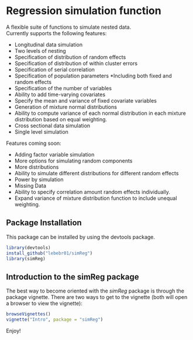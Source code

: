 Regression simulation function
===============================

A flexible suite of functions to simulate nested data.  
Currently supports the following features:
* Longitudinal data simulation
* Two levels of nesting
* Specification of distribution of random effects
* Specification of distribution of within cluster errors
* Specification of serial correlation
* Specification of population parameters
 *Including both fixed and random effects
* Specification of the number of variables
 * Ability to add time-varying covariates
 * Specify the mean and variance of fixed covariate variables
* Generation of mixture normal distributions
 * Ability to compute variance of each normal distribution in each mixture distribution
   based on equal weighting.
* Cross sectional data simulation
* Single level simulation

Features coming soon:
* Adding factor variable simulation
* More options for simulating random components
 * More distributions
 * Ability to simulate different distributions for different random effects
* Power by simulation
* Missing Data
* Ability to specify correlation amount random effects individually.
* Expand variance of mixture distribution function to include unequal weighting.

## Package Installation
This package can be installed by using the devtools package.


```r
library(devtools)
install_github("lebebr01/simReg")
library(simReg)
```

## Introduction to the simReg package
The best way to become oriented with the *simReg* package is through the package vignette.  There are two ways to get to the vignette (both will open a browser to view the vignette):


```r
browseVignettes()
vignette("Intro", package = "simReg")
```

Enjoy!
